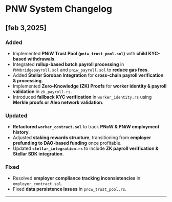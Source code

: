 # PNW System Changelog

## [feb 3,2025]
### Added
- Implemented **PNiW Trust Pool (`pniw_trust_pool.sol`)** with **child KYC-based withdrawals**.
- Integrated **rollup-based batch payroll processing** in `PNWbridgepayroll.sol` and `pniw_payroll.sol` to **reduce gas fees**.
- Added **Stellar Soroban Integration** for **cross-chain payroll verification & processing**.
- Implemented **Zero-Knowledge (ZK) Proofs** for **worker identity & payroll validation** in `zk_payroll.rs`.
- Introduced **fallback KYC verification** in `worker_identity.rs` using **Merkle proofs or Aleo network validation**.

### Updated
- **Refactored `worker_contract.sol`** to track **PNcW & PNiW employment history**.
- Adjusted **staking rewards structure**, transitioning from **employer prefunding to DAO-based funding** once profitable.
- Updated **`stellar_integration.rs`** to include **ZK payroll verification & Stellar SDK integration**.

### Fixed
- Resolved **employer compliance tracking inconsistencies** in `employer_contract.sol`.
- Fixed **data persistence issues** in `pncw_trust_pool.rs`.

---
